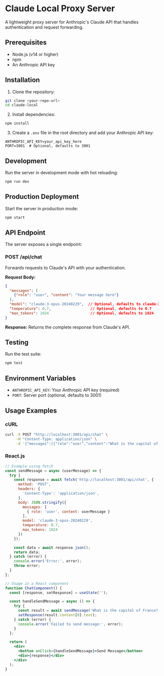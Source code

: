 # Claude Local Proxy Server

A lightweight proxy server for Anthropic's Claude API that handles authentication and request forwarding.

## Prerequisites

- Node.js (v14 or higher)
- npm
- An Anthropic API key

## Installation

1. Clone the repository:
```bash
git clone <your-repo-url>
cd claude-local
```

2. Install dependencies:
```bash
npm install
```

3. Create a `.env` file in the root directory and add your Anthropic API key:
```
ANTHROPIC_API_KEY=your_api_key_here
PORT=3001  # Optional, defaults to 3001
```

## Development

Run the server in development mode with hot reloading:
```bash
npm run dev
```

## Production Deployment

Start the server in production mode:
```bash
npm start
```

## API Endpoint

The server exposes a single endpoint:

### POST /api/chat

Forwards requests to Claude's API with your authentication.

**Request Body:**
```json
{
  "messages": [
    {"role": "user", "content": "Your message here"}
  ],
  "model": "claude-3-opus-20240229",  // Optional, defaults to claude-3-opus-20240229
  "temperature": 0.7,                  // Optional, defaults to 0.7
  "max_tokens": 1024                   // Optional, defaults to 1024
}
```

**Response:**
Returns the complete response from Claude's API.

## Testing

Run the test suite:
```bash
npm test
```

## Environment Variables

- `ANTHROPIC_API_KEY`: Your Anthropic API key (required)
- `PORT`: Server port (optional, defaults to 3001)

## Usage Examples

### cURL
```bash
curl -X POST "http://localhost:3001/api/chat" \
     -H "Content-Type: application/json" \
     -d '{"messages":[{"role":"user","content":"What is the capital of France?"}],"model":"claude-3-opus-20240229","temperature":0.7,"max_tokens":1024}'
```

### React.js
```jsx
// Example using fetch
const sendMessage = async (userMessage) => {
  try {
    const response = await fetch('http://localhost:3001/api/chat', {
      method: 'POST',
      headers: {
        'Content-Type': 'application/json',
      },
      body: JSON.stringify({
        messages: [
          { role: 'user', content: userMessage }
        ],
        model: 'claude-3-opus-20240229',
        temperature: 0.7,
        max_tokens: 1024
      })
    });

    const data = await response.json();
    return data;
  } catch (error) {
    console.error('Error:', error);
    throw error;
  }
};

// Usage in a React component
function ChatComponent() {
  const [response, setResponse] = useState('');

  const handleSendMessage = async () => {
    try {
      const result = await sendMessage('What is the capital of France?');
      setResponse(result.content[0].text);
    } catch (error) {
      console.error('Failed to send message:', error);
    }
  };

  return (
    <div>
      <button onClick={handleSendMessage}>Send Message</button>
      <div>{response}</div>
    </div>
  );
}
```
